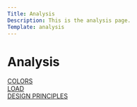 ```yaml
---
Title: Analysis
Description: This is the analysis page.
Template: analysis
---
```


Analysis
=========

<div class="box colors">
    <a href="%base_url%?analysis/sub/colors">COLORS</a>
</div>
<div class="box load">
    <a href="%base_url%?analysis/sub/load">LOAD</a>
</div>
<div class="box design-principles">
    <a href="%base_url%?analysis/sub/design_principles">DESIGN PRINCIPLES</a>
</div>

